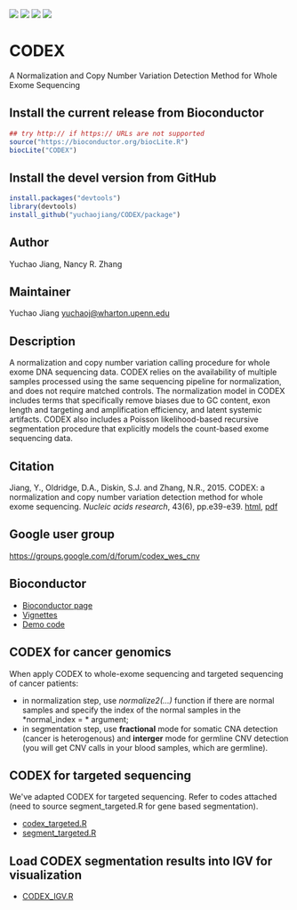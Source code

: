 <img border="0" src="http://bioconductor.org/shields/availability/release/CODEX.svg"/>
<img border="0" src="http://bioconductor.org/shields/downloads/CODEX.svg"/>
<img border="0" src="http://bioconductor.org/shields/build/release/bioc/CODEX.svg"/>
<img border="0" src="http://bioconductor.org/shields/years-in-bioc/CODEX.svg"/>


# CODEX
A Normalization and Copy Number Variation Detection Method for Whole Exome Sequencing

## Install the current release from Bioconductor
```r
## try http:// if https:// URLs are not supported
source("https://bioconductor.org/biocLite.R")
biocLite("CODEX")
```

## Install the devel version from GitHub
```r
install.packages("devtools")
library(devtools)
install_github("yuchaojiang/CODEX/package")
```


## Author
Yuchao Jiang, Nancy R. Zhang

## Maintainer
Yuchao Jiang <yuchaoj@wharton.upenn.edu>

## Description
A normalization and copy number variation calling procedure for
whole exome DNA sequencing data. CODEX relies on the availability of 
multiple samples processed using the same sequencing pipeline for 
normalization, and does not require matched controls. The normalization 
model in CODEX includes terms that specifically remove biases due to GC 
content, exon length and targeting and amplification efficiency, and latent
systemic artifacts. CODEX also includes a Poisson likelihood-based recursive
segmentation procedure that explicitly models the count-based exome 
sequencing data.

## Citation
Jiang, Y., Oldridge, D.A., Diskin, S.J. and Zhang, N.R., 2015. CODEX: a normalization and copy number variation detection method for whole exome sequencing. *Nucleic acids research*, 43(6), pp.e39-e39. [html](http://nar.oxfordjournals.org/content/43/6/e39), [pdf](http://nar.oxfordjournals.org/content/43/6/e39.full.pdf+html)

## Google user group
https://groups.google.com/d/forum/codex_wes_cnv

## Bioconductor
* [Bioconductor page](http://www.bioconductor.org/packages/release/bioc/html/CODEX.html)
* [Vignettes](http://www.bioconductor.org/packages/devel/bioc/vignettes/CODEX/inst/doc/CODEX_vignettes.pdf)
* [Demo code](http://www.bioconductor.org/packages/devel/bioc/vignettes/CODEX/inst/doc/CODEX_vignettes.R)

## CODEX for cancer genomics
When apply CODEX to whole-exome sequencing and targeted sequencing of cancer patients:
* in normalization step, use *normalize2(...)* function if there are normal samples and specify the index of the normal samples in the *normal_index = * argument;
* in segmentation step, use **fractional** mode for somatic CNA detection (cancer is heterogenous) and **interger** mode for germline CNV detection (you will get CNV calls in your blood samples, which are germline).

## CODEX for targeted sequencing
We've adapted CODEX for targeted sequencing. Refer to codes attached (need to source segment_targeted.R for gene based segmentation).
* [codex_targeted.R](https://dl.dropboxusercontent.com/u/34105617/codex_targeted.R)
* [segment_targeted.R](https://dl.dropboxusercontent.com/u/34105617/segment_targeted.R)

## Load CODEX segmentation results into IGV for visualization
* [CODEX_IGV.R](https://dl.dropboxusercontent.com/u/34105617/CODEX_IGV.R)
